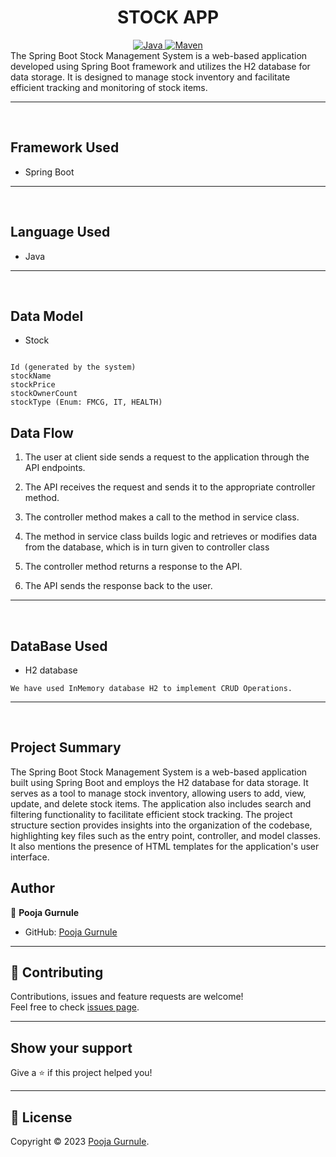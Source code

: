 <center>
<h1> STOCK APP </h1>
</center>
<center>
<a href="Java url">
    <img alt="Java" src="https://img.shields.io/badge/Java->=8-darkblue.svg" />
</a>
<a href="Maven url" >
    <img alt="Maven" src="https://img.shields.io/badge/maven-3.0.5-brightgreen.svg" />
</a>
</center>
The Spring Boot Stock Management System is a web-based application developed using Spring Boot framework and utilizes the H2 database for data storage. It is designed to manage stock inventory and facilitate efficient tracking and monitoring of stock items.

---
<br>

## Framework Used
* Spring Boot

---
<br>

## Language Used
* Java

---
<br>

## Data Model

* Stock
```

Id (generated by the system)
stockName
stockPrice
stockOwnerCount
stockType (Enum: FMCG, IT, HEALTH)
```


## Data Flow

1. The user at client side sends a request to the application through the API endpoints.
2. The API receives the request and sends it to the appropriate controller method.
3. The controller method makes a call to the method in service class.

4. The method in service class builds logic and retrieves or modifies data from the database, which is in turn given to controller class
5. The controller method returns a response to the API.
6. The API sends the response back to the user.

---

<br>

## DataBase Used
* H2 database
```
We have used InMemory database H2 to implement CRUD Operations.
```
---
<br>

## Project Summary
The Spring Boot Stock Management System is a web-based application built using Spring Boot and employs the H2 database for data storage. It serves as a tool to manage stock inventory, allowing users to add, view, update, and delete stock items. The application also includes search and filtering functionality to facilitate efficient stock tracking. The project structure section provides insights into the organization of the codebase, highlighting key files such as the entry point, controller, and model classes. It also mentions the presence of HTML templates for the application's user interface.

## Author

👤 **Pooja Gurnule**

* GitHub: [Pooja Gurnule](https://github.com/poojagurnule)



---

## 🤝 Contributing

Contributions, issues and feature requests are welcome!<br />Feel free to check [issues page]("url").

---

## Show your support

Give a ⭐️ if this project helped you!

---

## 📝 License

Copyright © 2023 [Pooja Gurnule](https://github.com/poojagurnule).<br />


